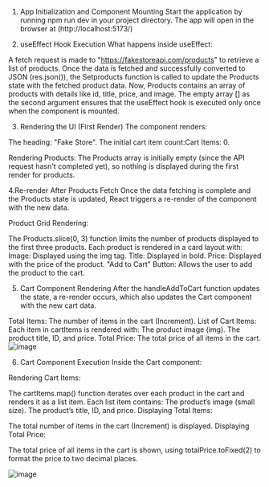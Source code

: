 1. App Initialization and Component Mounting
Start the application by running npm run dev in your project directory. The app will open in the browser at (http://localhost:5173/)


2. useEffect Hook Execution
What happens inside useEffect:

A fetch request is made to "https://fakestoreapi.com/products" to retrieve a list of products.
Once the data is fetched and successfully converted to JSON (res.json()), the Setproducts function is called to update the Products state with the fetched product data.
Now, Products contains an array of products with details like id, title, price, and image.
The empty array [] as the second argument ensures that the useEffect hook is executed only once when the component is mounted.

3. Rendering the UI (First Render)
 The component renders:

The heading: "Fake Store".
The initial cart item count:Cart Items: 0.

Rendering Products:
The Products array is initially empty (since the API request hasn't completed yet), so nothing is displayed during the first render for products.

4.Re-render After Products Fetch
Once the data fetching is complete and the Products state is updated, React triggers a re-render of the component with the new data.

Product Grid Rendering:

The Products.slice(0, 3) function limits the number of products displayed to the first three products.
Each product is rendered in a card layout with:
Image: Displayed using the img tag.
Title: Displayed in bold.
Price: Displayed with the price of the product.
"Add to Cart" Button: Allows the user to add the product to the cart.

5. Cart Component Rendering
After the handleAddToCart function updates the state, a re-render occurs, which also updates the Cart component with the new cart data.

Total Items: The number of items in the cart (Increment).
List of Cart Items: Each item in cartItems is rendered with:
The product image (img).
The product title, ID, and price.
Total Price: The total price of all items in the cart.
![image](https://github.com/user-attachments/assets/92e89eac-7af3-4c33-912e-b5ad6e705860)

6. Cart Component Execution
Inside the Cart component:

Rendering Cart Items:

The cartItems.map() function iterates over each product in the cart and renders it as a list item.
Each list item contains:
The product’s image (small size).
The product’s title, ID, and price.
Displaying Total Items:

The total number of items in the cart (Increment) is displayed.
Displaying Total Price:

The total price of all items in the cart is shown, using totalPrice.toFixed(2) to format the price to two decimal places.

![image](https://github.com/user-attachments/assets/c7a2b5d7-f8cb-4bee-958f-391deee0cf2d)

